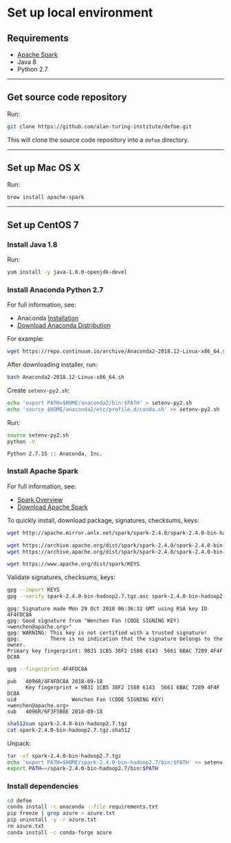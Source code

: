 # Set up local environment

## Requirements

* [Apache Spark](https://spark.apache.org)
* Java 8
* Python 2.7

---

## Get source code repository

Run:

```bash
git clone https://github.com/alan-turing-institute/defoe.git
```

This will clone the source code repository into a `defoe` directory.

---

## Set up Mac OS X

Run:

```bash
brew install apache-spark
```

---

## Set up CentOS 7

### Install Java 1.8

Run:

```bash
yum install -y java-1.8.0-openjdk-devel
```

### Install Anaconda Python 2.7

For full information, see:

* Anaconda [Installation](https://docs.anaconda.com/anaconda/install/)
* [Download Anaconda Distribution](https://www.anaconda.com/download/)

For example:

```bash
wget https://repo.continuum.io/archive/Anaconda2-2018.12-Linux-x86_64.sh
```

After downloading installer, run:

```bash
bash Anaconda2-2018.12-Linux-x86_64.sh
```

Create `setenv-py2.sh`:

```bash
echo 'export PATH=$HOME/anaconda2/bin:$PATH' > setenv-py2.sh
echo 'source $HOME/anaconda2/etc/profile.d/conda.sh' >> setenv-py2.sh
```

Run:

```bash
source setenv-py2.sh
python -V
```
```
Python 2.7.15 :: Anaconda, Inc.
```

### Install Apache Spark

For full information, see:

* [Spark Overview](https://spark.apache.org/docs/latest/index.html)
* [Download Apache Spark](https://spark.apache.org/downloads.html)

To quickly install, download package, signatures, checksums, keys:

```bash
wget http://apache.mirror.anlx.net/spark/spark-2.4.0/spark-2.4.0-bin-hadoop2.7.tgz

wget https://archive.apache.org/dist/spark/spark-2.4.0/spark-2.4.0-bin-hadoop2.7.tgz.asc
wget https://archive.apache.org/dist/spark/spark-2.4.0/spark-2.4.0-bin-hadoop2.7.tgz.sha512

wget https://www.apache.org/dist/spark/KEYS
```

Validate signatures, checksums, keys:

```bash
gpg --import KEYS
gpg --verify spark-2.4.0-bin-hadoop2.7.tgz.asc spark-2.4.0-bin-hadoop2.7.tgz
```
```
gpg: Signature made Mon 29 Oct 2018 06:36:32 GMT using RSA key ID 4F4FDC8A
gpg: Good signature from "Wenchen Fan (CODE SIGNING KEY) <wenchen@apache.org>"
gpg: WARNING: This key is not certified with a trusted signature!
gpg:          There is no indication that the signature belongs to the owner.
Primary key fingerprint: 9B31 1CB5 38F2 1588 6143  5661 6BAC 7289 4F4F DC8A
```
```bash
gpg --fingerprint 4F4FDC8A
```
```
pub   4096R/4F4FDC8A 2018-09-18
      Key fingerprint = 9B31 1CB5 38F2 1588 6143  5661 6BAC 7289 4F4F DC8A
uid                  Wenchen Fan (CODE SIGNING KEY) <wenchen@apache.org>
sub   4096R/6F3F5B0E 2018-09-18
```
```bash
sha512sum spark-2.4.0-bin-hadoop2.7.tgz
cat spark-2.4.0-bin-hadoop2.7.tgz.sha512
```

Unpack:

```bash
tar -xf spark-2.4.0-bin-hadoop2.7.tgz
echo 'export PATH=$HOME/spark-2.4.0-bin-hadoop2.7/bin:$PATH' >> setenv-py2.sh
export PATH=~/spark-2.4.0-bin-hadoop2.7/bin:$PATH
```

### Install dependencies

```bash
cd defoe
conda install -c anaconda --file requirements.txt 
pip freeze | grep azure > azure.txt
pip uninstall -y -r azure.txt
rm azure.txt
conda install -c conda-forge azure
```
